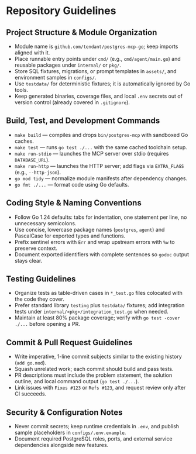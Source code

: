 # Repository Guidelines

## Project Structure & Module Organization
- Module name is `github.com/tendant/postgres-mcp-go`; keep imports aligned with it.
- Place runnable entry points under `cmd/` (e.g., `cmd/agent/main.go`) and reusable packages under `internal/` or `pkg/`.
- Store SQL fixtures, migrations, or prompt templates in `assets/`, and environment samples in `configs/`.
- Use `testdata/` for deterministic fixtures; it is automatically ignored by Go tools.
- Keep generated binaries, coverage files, and local `.env` secrets out of version control (already covered in `.gitignore`).

## Build, Test, and Development Commands
- `make build` — compiles and drops `bin/postgres-mcp` with sandboxed Go caches.
- `make test` — runs `go test ./...` with the same cached toolchain setup.
- `make run-stdio` — launches the MCP server over stdio (requires `DATABASE_URL`).
- `make run-http` — launches the HTTP server; add flags via `EXTRA_FLAGS` (e.g., `--http-json`).
- `go mod tidy` — normalize module manifests after dependency changes.
- `go fmt ./...` — format code using Go defaults.

## Coding Style & Naming Conventions
- Follow Go 1.24 defaults: tabs for indentation, one statement per line, no unnecessary semicolons.
- Use concise, lowercase package names (`postgres`, `agent`) and PascalCase for exported types and functions.
- Prefix sentinel errors with `Err` and wrap upstream errors with `%w` to preserve context.
- Document exported identifiers with complete sentences so `godoc` output stays clear.

## Testing Guidelines
- Organize tests as table-driven cases in `*_test.go` files colocated with the code they cover.
- Prefer standard library `testing` plus `testdata/` fixtures; add integration tests under `internal/<pkg>/integration_test.go` when needed.
- Maintain at least 80% package coverage; verify with `go test -cover ./...` before opening a PR.

## Commit & Pull Request Guidelines
- Write imperative, 1-line commit subjects similar to the existing history (`add go.mod`).
- Squash unrelated work; each commit should build and pass tests.
- PR descriptions must include the problem statement, the solution outline, and local command output (`go test ./...`).
- Link issues with `Fixes #123` or `Refs #123`, and request review only after CI succeeds.

## Security & Configuration Notes
- Never commit secrets; keep runtime credentials in `.env`, and publish sample placeholders in `configs/.env.example`.
- Document required PostgreSQL roles, ports, and external service dependencies alongside new features.
